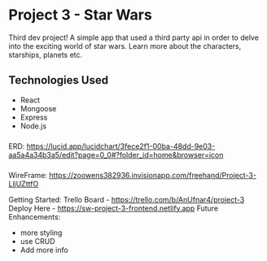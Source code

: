 # Project 3 - Star Wars

Third dev project! A simple app that used a third party api in order to delve into the exciting world of star wars. Learn more about the characters, starships, planets etc. 

## Technologies Used
- React
- Mongoose
- Express 
- Node.js 

### 
ERD:
https://lucid.app/lucidchart/3fece2f1-00ba-48dd-9e03-aa5a4a34b3a5/edit?page=0_0#?folder_id=home&browser=icon

###
WireFrame:
https://zoowens382936.invisionapp.com/freehand/Project-3-LljUZttfO

Getting Started:
Trello Board - https://trello.com/b/AnUfnar4/project-3
Deploy Here - https://sw-project-3-frontend.netlify.app
Future Enhancements: 
- more styling
- use CRUD
- Add more info 